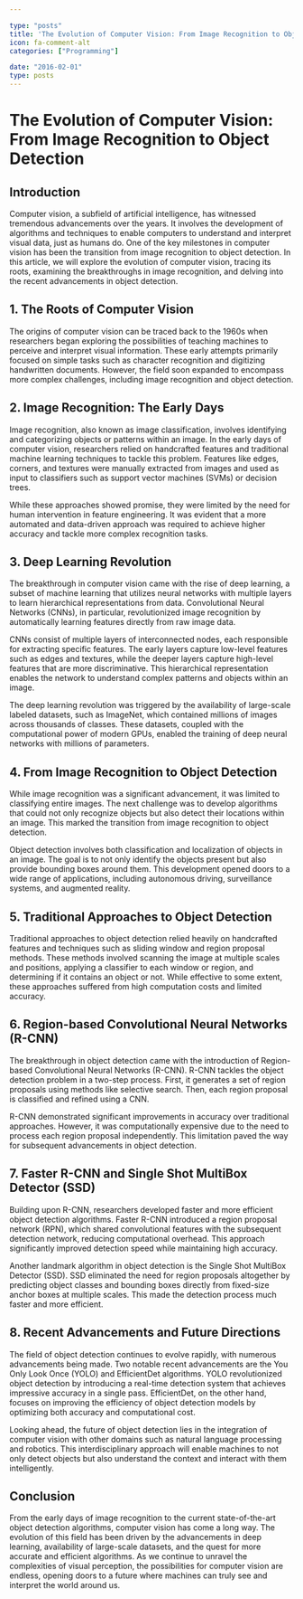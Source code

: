 ```yaml
---

type: "posts"
title: 'The Evolution of Computer Vision: From Image Recognition to Object Detection'
icon: fa-comment-alt
categories: ["Programming"]

date: "2016-02-01"
type: posts
---
```





# The Evolution of Computer Vision: From Image Recognition to Object Detection

## Introduction

Computer vision, a subfield of artificial intelligence, has witnessed tremendous advancements over the years. It involves the development of algorithms and techniques to enable computers to understand and interpret visual data, just as humans do. One of the key milestones in computer vision has been the transition from image recognition to object detection. In this article, we will explore the evolution of computer vision, tracing its roots, examining the breakthroughs in image recognition, and delving into the recent advancements in object detection.

## 1. The Roots of Computer Vision

The origins of computer vision can be traced back to the 1960s when researchers began exploring the possibilities of teaching machines to perceive and interpret visual information. These early attempts primarily focused on simple tasks such as character recognition and digitizing handwritten documents. However, the field soon expanded to encompass more complex challenges, including image recognition and object detection.

## 2. Image Recognition: The Early Days

Image recognition, also known as image classification, involves identifying and categorizing objects or patterns within an image. In the early days of computer vision, researchers relied on handcrafted features and traditional machine learning techniques to tackle this problem. Features like edges, corners, and textures were manually extracted from images and used as input to classifiers such as support vector machines (SVMs) or decision trees.

While these approaches showed promise, they were limited by the need for human intervention in feature engineering. It was evident that a more automated and data-driven approach was required to achieve higher accuracy and tackle more complex recognition tasks.

## 3. Deep Learning Revolution

The breakthrough in computer vision came with the rise of deep learning, a subset of machine learning that utilizes neural networks with multiple layers to learn hierarchical representations from data. Convolutional Neural Networks (CNNs), in particular, revolutionized image recognition by automatically learning features directly from raw image data.

CNNs consist of multiple layers of interconnected nodes, each responsible for extracting specific features. The early layers capture low-level features such as edges and textures, while the deeper layers capture high-level features that are more discriminative. This hierarchical representation enables the network to understand complex patterns and objects within an image.

The deep learning revolution was triggered by the availability of large-scale labeled datasets, such as ImageNet, which contained millions of images across thousands of classes. These datasets, coupled with the computational power of modern GPUs, enabled the training of deep neural networks with millions of parameters.

## 4. From Image Recognition to Object Detection

While image recognition was a significant advancement, it was limited to classifying entire images. The next challenge was to develop algorithms that could not only recognize objects but also detect their locations within an image. This marked the transition from image recognition to object detection.

Object detection involves both classification and localization of objects in an image. The goal is to not only identify the objects present but also provide bounding boxes around them. This development opened doors to a wide range of applications, including autonomous driving, surveillance systems, and augmented reality.

## 5. Traditional Approaches to Object Detection

Traditional approaches to object detection relied heavily on handcrafted features and techniques such as sliding window and region proposal methods. These methods involved scanning the image at multiple scales and positions, applying a classifier to each window or region, and determining if it contains an object or not. While effective to some extent, these approaches suffered from high computation costs and limited accuracy.

## 6. Region-based Convolutional Neural Networks (R-CNN)

The breakthrough in object detection came with the introduction of Region-based Convolutional Neural Networks (R-CNN). R-CNN tackles the object detection problem in a two-step process. First, it generates a set of region proposals using methods like selective search. Then, each region proposal is classified and refined using a CNN.

R-CNN demonstrated significant improvements in accuracy over traditional approaches. However, it was computationally expensive due to the need to process each region proposal independently. This limitation paved the way for subsequent advancements in object detection.

## 7. Faster R-CNN and Single Shot MultiBox Detector (SSD)

Building upon R-CNN, researchers developed faster and more efficient object detection algorithms. Faster R-CNN introduced a region proposal network (RPN), which shared convolutional features with the subsequent detection network, reducing computational overhead. This approach significantly improved detection speed while maintaining high accuracy.

Another landmark algorithm in object detection is the Single Shot MultiBox Detector (SSD). SSD eliminated the need for region proposals altogether by predicting object classes and bounding boxes directly from fixed-size anchor boxes at multiple scales. This made the detection process much faster and more efficient.

## 8. Recent Advancements and Future Directions

The field of object detection continues to evolve rapidly, with numerous advancements being made. Two notable recent advancements are the You Only Look Once (YOLO) and EfficientDet algorithms. YOLO revolutionized object detection by introducing a real-time detection system that achieves impressive accuracy in a single pass. EfficientDet, on the other hand, focuses on improving the efficiency of object detection models by optimizing both accuracy and computational cost.

Looking ahead, the future of object detection lies in the integration of computer vision with other domains such as natural language processing and robotics. This interdisciplinary approach will enable machines to not only detect objects but also understand the context and interact with them intelligently.

## Conclusion

From the early days of image recognition to the current state-of-the-art object detection algorithms, computer vision has come a long way. The evolution of this field has been driven by the advancements in deep learning, availability of large-scale datasets, and the quest for more accurate and efficient algorithms. As we continue to unravel the complexities of visual perception, the possibilities for computer vision are endless, opening doors to a future where machines can truly see and interpret the world around us.